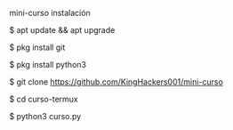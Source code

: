 mini-curso
instalación

$ apt update && apt upgrade

$ pkg install git

$ pkg install python3

$ git clone https://github.com/KingHackers001/mini-curso

$ cd curso-termux

$ python3 curso.py
